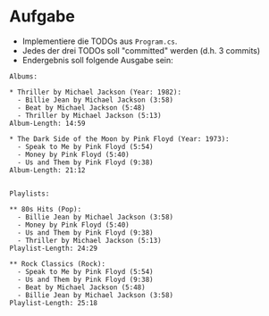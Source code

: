 # Aufgabe

- Implementiere die TODOs aus ```Program.cs```.
- Jedes der drei TODOs soll "committed" werden (d.h. 3 commits)
- Endergebnis soll folgende Ausgabe sein:
```
Albums:

* Thriller by Michael Jackson (Year: 1982):
  - Billie Jean by Michael Jackson (3:58)
  - Beat by Michael Jackson (5:48)
  - Thriller by Michael Jackson (5:13)
Album-Length: 14:59

* The Dark Side of the Moon by Pink Floyd (Year: 1973):
  - Speak to Me by Pink Floyd (5:54)
  - Money by Pink Floyd (5:40)
  - Us and Them by Pink Floyd (9:38)
Album-Length: 21:12


Playlists:

** 80s Hits (Pop):
  - Billie Jean by Michael Jackson (3:58)
  - Money by Pink Floyd (5:40)
  - Us and Them by Pink Floyd (9:38)
  - Thriller by Michael Jackson (5:13)
Playlist-Length: 24:29

** Rock Classics (Rock):
  - Speak to Me by Pink Floyd (5:54)
  - Us and Them by Pink Floyd (9:38)
  - Beat by Michael Jackson (5:48)
  - Billie Jean by Michael Jackson (3:58)
Playlist-Length: 25:18
```
